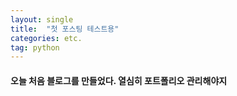 ```yaml
---
layout: single
title:  "첫 포스팅 테스트용"
categories: etc.
tag: python
---
```


#### 오늘 처음 블로그를 만들었다. 열심히 포트폴리오 관리해야지
